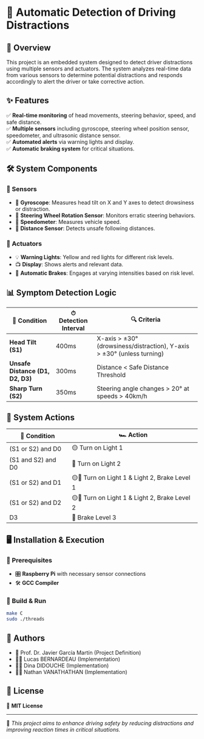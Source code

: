 # 🚗 Automatic Detection of Driving Distractions

## 📌 Overview
This project is an embedded system designed to detect driver distractions using multiple sensors and actuators. The system analyzes real-time data from various sensors to determine potential distractions and responds accordingly to alert the driver or take corrective action.

## ✨ Features
✅ **Real-time monitoring** of head movements, steering behavior, speed, and safe distance.<br>
✅ **Multiple sensors** including gyroscope, steering wheel position sensor, speedometer, and ultrasonic distance sensor.<br>
✅ **Automated alerts** via warning lights and display.<br>
✅ **Automatic braking system** for critical situations.<br>

## 🛠 System Components
### 📡 Sensors
- 📏 **Gyroscope**: Measures head tilt on X and Y axes to detect drowsiness or distraction.
- 🔄 **Steering Wheel Rotation Sensor**: Monitors erratic steering behaviors.
- 🚦 **Speedometer**: Measures vehicle speed.
- 📡 **Distance Sensor**: Detects unsafe following distances.

### 🚨 Actuators
- 💡 **Warning Lights**: Yellow and red lights for different risk levels.
- 📺 **Display**: Shows alerts and relevant data.
- 🛑 **Automatic Brakes**: Engages at varying intensities based on risk level.

## 📊 Symptom Detection Logic
| 🛑 Condition | ⏱ Detection Interval | 🔍 Criteria |
|-----------|-------------------|----------|
| **Head Tilt (S1)** | 400ms | X-axis > ±30° (drowsiness/distraction), Y-axis > ±30° (unless turning) |
| **Unsafe Distance (D1, D2, D3)** | 300ms | Distance < Safe Distance Threshold |
| **Sharp Turn (S2)** | 350ms | Steering angle changes > 20° at speeds > 40km/h |

## 🚦 System Actions
| 🚧 Condition | 🏎 Action |
|-----------|--------|
| (S1 or S2) and D0 | 🟡 Turn on Light 1 |
| (S1 and S2) and D0 | 🔴 Turn on Light 2 |
| (S1 or S2) and D1 | 🟡🔴 Turn on Light 1 & Light 2, Brake Level 1 |
| (S1 or S2) and D2 | 🟡🔴 Turn on Light 1 & Light 2, Brake Level 2 |
| D3 | 🛑 Brake Level 3 |

## 🖥 Installation & Execution
### 📌 Prerequisites
- 🎛 **Raspberry Pi** with necessary sensor connections
- 🛠 **GCC Compiler**

### 🚀 Build & Run
```bash
make C
sudo ./threads
```

## 👥 Authors
- 📖 Prof. Dr. Javier García Martín (Project Definition)
- 👨‍💻 Lucas BERNARDEAU (Implementation)
- 👩‍💻 Dina DIDOUCHE (Implementation)
- 👨‍💻 Nathan VANATHATHAN (Implementation)

## 📜 License
📝 **MIT License**

---
🚀 *This project aims to enhance driving safety by reducing distractions and improving reaction times in critical situations.*

